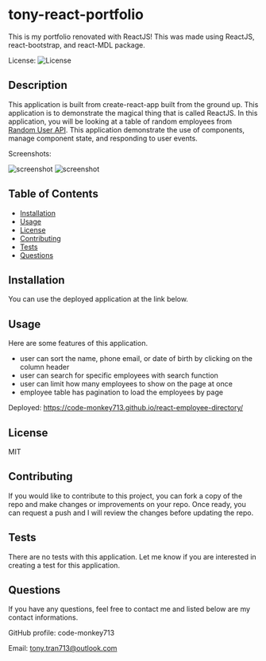 # tony-react-portfolio
This is my portfolio renovated with ReactJS! This was made using ReactJS, react-bootstrap, and react-MDL package.  

License: ![License](https://img.shields.io/badge/license-MIT-green)

## Description 

This application is built from create-react-app built from the ground up. This application is to demonstrate the magical thing that is called ReactJS. In this application, you will be looking at a table of random employees from [Random User API](https://randomuser.me/). This application demonstrate the use of components, manage component state, and responding to user events. 

Screenshots:

![screenshot](./assets/screenshot-main.png)
![screenshot](./assets/screenshot-search.png)

## Table of Contents

* [Installation](#installation)
* [Usage](#usage)
* [License](#license)
* [Contributing](#contributing)
* [Tests](#tests)
* [Questions](#questions)

## Installation

You can use the deployed application at the link below. 

## Usage 

Here are some features of this application. 

  - user can sort the name, phone email, or date of birth by clicking on the column header
  - user can search for specific employees with search function
  - user can limit how many employees to show on the page at once
  - employee table has pagination to load the employees by page

Deployed: https://code-monkey713.github.io/react-employee-directory/

## License

MIT

## Contributing

If you would like to contribute to this project, you can fork a copy of the repo and make changes or improvements on your repo. Once ready, you can request a push and I will review the changes before updating the repo. 

## Tests

There are no tests with this application. Let me know if you are interested in creating a test for this application. 

## Questions

If you have any questions, feel free to contact me and listed below are my contact informations. 

GitHub profile: code-monkey713

Email: tony.tran713@outlook.com
